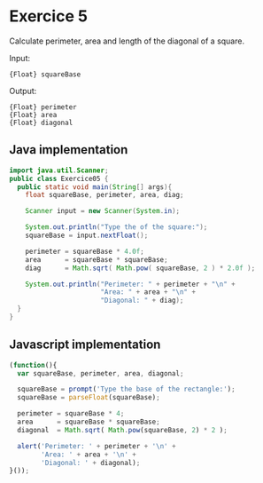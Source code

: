 # Exercice 5

Calculate perimeter, area and length of the diagonal of a square.

Input: 
```
{Float} squareBase
```

Output: 
```
{Float} perimeter
{Float} area
{Float} diagonal
```

## Java implementation
```java
import java.util.Scanner;
public class Exercice05 {
  public static void main(String[] args){
    float squareBase, perimeter, area, diag;

    Scanner input = new Scanner(System.in);

    System.out.println("Type the of the square:");
    squareBase = input.nextFloat();

    perimeter = squareBase * 4.0f;
    area      = squareBase * squareBase;
    diag      = Math.sqrt( Math.pow( squareBase, 2 ) * 2.0f );

    System.out.println("Perimeter: " + perimeter + "\n" + 
                       "Area: " + area + "\n" + 
                       "Diagonal: " + diag);
  }
}
```

## Javascript implementation
```javascript
(function(){
  var squareBase, perimeter, area, diagonal;

  squareBase = prompt('Type the base of the rectangle:'); 
  squareBase = parseFloat(squareBase);

  perimeter = squareBase * 4;
  area      = squareBase * squareBase;
  diagonal  = Math.sqrt( Math.pow(squareBase, 2) * 2 );

  alert('Perimeter: ' + perimeter + '\n' + 
        'Area: ' + area + '\n' + 
        'Diagonal: ' + diagonal);
}());
```
